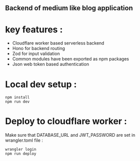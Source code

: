 ## Backend of medium like blog application

# key features :
- Cloudflare worker based serverless backend
- Hono for backend routing
- Zod for input validation
- Common modules have been exported as npm packages
- Json web token based authentication

# Local dev setup :
```
npm install
npm run dev
```

# Deploy to cloudflare worker :
Make sure that DATABASE_URL and JWT_PASSWORD are set in wrangler.toml file :

```
wrangler login
npm run deploy
```
